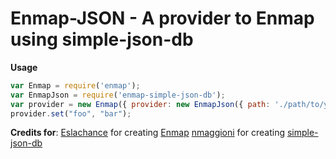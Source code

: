 # Enmap-JSON - A provider to Enmap using simple-json-db
**Usage**
```js
var Enmap = require('enmap');
var EnmapJson = require('enmap-simple-json-db');
var provider = new Enmap({ provider: new EnmapJson({ path: './path/to/your/json/file' })});
provider.set("foo", "bar");
```
**Credits for**:
[Eslachance](https://www.npmjs.com/~eslachance) for creating [Enmap](https://www.npmjs.com/package/enmap)
[nmaggioni](https://www.npmjs.com/~nmaggioni) for creating [simple-json-db](https://www.npmjs.com/package/simple-json-db)
